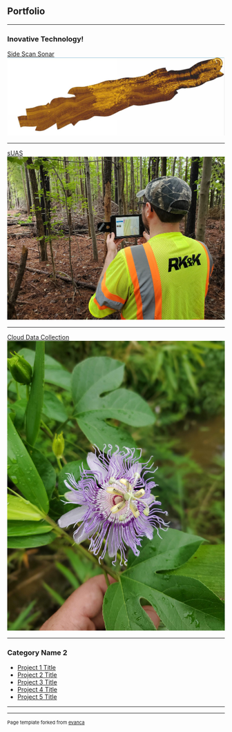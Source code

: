 ## Portfolio

---

### Inovative Technology! 

[Side Scan Sonar](/sample_page)
<img src="images/Capture.JPG?raw=true"/>

---
[sUAS](/pdf/sample_presentation.pdf)
<img src="images/20201013_091949.jpg?raw=true"/>

---
[Cloud Data Collection](http://example.com/)
<img src="images/20200910_133559.jpg?raw=true"/>

---

### Category Name 2

- [Project 1 Title](http://example.com/)
- [Project 2 Title](http://example.com/)
- [Project 3 Title](http://example.com/)
- [Project 4 Title](http://example.com/)
- [Project 5 Title](http://example.com/)

---




---
<p style="font-size:11px">Page template forked from <a href="https://github.com/evanca/quick-portfolio">evanca</a></p>
<!-- Remove above link if you don't want to attibute -->
